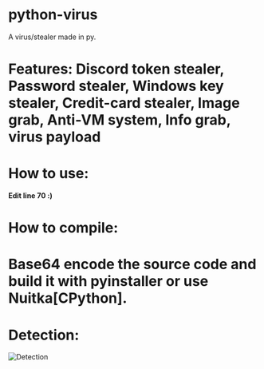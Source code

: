 # python-virus
A virus/stealer made in py.

# **Features:** Discord token stealer, Password stealer, Windows key stealer, Credit-card stealer, Image grab, Anti-VM system, Info grab, virus payload


# **How to use:**
**Edit line 70 :)**


# **How to compile:**
# Base64 encode the source code and build it with pyinstaller or use Nuitka[CPython].


# **Detection:**
![Detection](https://user-images.githubusercontent.com/74118308/140662357-cdd7b50a-dde9-45a1-bb6b-c4526c0fa5e4.png)
